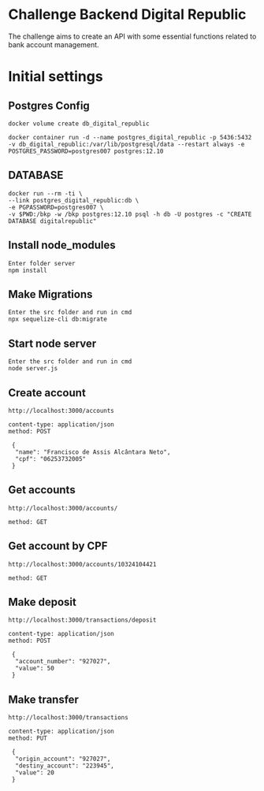 # Challenge Backend Digital Republic

The challenge aims to create an API with some essential functions related to bank account management.


# Initial settings

## Postgres Config

```
docker volume create db_digital_republic

docker container run -d --name postgres_digital_republic -p 5436:5432 -v db_digital_republic:/var/lib/postgresql/data --restart always -e POSTGRES_PASSWORD=postgres007 postgres:12.10
```

## DATABASE

```
docker run --rm -ti \
--link postgres_digital_republic:db \
-e PGPASSWORD=postgres007 \
-v $PWD:/bkp -w /bkp postgres:12.10 psql -h db -U postgres -c "CREATE DATABASE digitalrepublic"
```

## Install node_modules

```
Enter folder server
npm install
```

## Make Migrations

```
Enter the src folder and run in cmd
npx sequelize-cli db:migrate 
```

## Start node server

```
Enter the src folder and run in cmd
node server.js
```

## Create account
```
http://localhost:3000/accounts

content-type: application/json
method: POST

 {
  "name": "Francisco de Assis Alcântara Neto",
  "cpf": "06253732005"
 }
```

## Get accounts
```
http://localhost:3000/accounts/

method: GET
```

## Get account by CPF
```
http://localhost:3000/accounts/10324104421

method: GET
```

## Make deposit
```
http://localhost:3000/transactions/deposit

content-type: application/json
method: POST

 {
  "account_number": "927027",
  "value": 50
 }
```

## Make transfer
```
http://localhost:3000/transactions

content-type: application/json
method: PUT

 {
  "origin_account": "927027",
  "destiny_account": "223945",
  "value": 20
 }
```